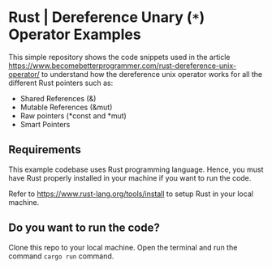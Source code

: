# Rust | Dereference Unary (`*`) Operator Examples 
This simple repository shows the code snippets used in the article https://www.becomebetterprogrammer.com/rust-dereference-unix-operator/ to understand how the dereference unix operator works for all the different Rust pointers such as:
- Shared References (&)
- Mutable References (&mut)
- Raw pointers (*const and *mut)
- Smart Pointers

## Requirements
This example codebase uses Rust programming language. Hence, you must have Rust properly installed in your machine if you want to run the code.

Refer to https://www.rust-lang.org/tools/install to setup Rust in your local machine.

## Do you want to run the code?
Clone this repo to your local machine. Open the terminal and run the command `cargo run` command.
